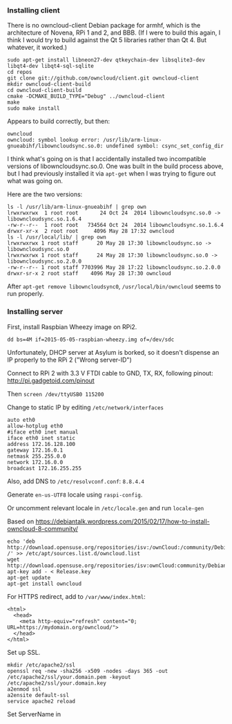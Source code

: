 ### Installing client ###

There is no owncloud-client Debian package for armhf, which is the architecture of Novena, RPi 1 and 2, and BBB. (If I were to build this again, I think I would try to build against the Qt 5 libraries rather than Qt 4. But whatever, it worked.)

    sudo apt-get install libneon27-dev qtkeychain-dev libsqlite3-dev libqt4-dev libqt4-sql-sqlite
    cd repos
    git clone git://github.com/owncloud/client.git owncloud-client
    mkdir owncloud-client-build
    cd owncloud-client-build
    cmake -DCMAKE_BUILD_TYPE="Debug" ../owncloud-client
    make
    sudo make install
    
Appears to build correctly, but then:

    owncloud
    owncloud: symbol lookup error: /usr/lib/arm-linux-gnueabihf/libowncloudsync.so.0: undefined symbol: csync_set_config_dir

I think what's going on is that I accidentally installed two incompatible versions of libowncloudsync.so.0. One was built in the build process above, but I had previously installed it via `apt-get` when I was trying to figure out what was going on.

Here are the two versions:

    ls -l /usr/lib/arm-linux-gnueabihf | grep own
    lrwxrwxrwx  1 root root       24 Oct 24  2014 libowncloudsync.so.0 -> libowncloudsync.so.1.6.4
    -rw-r--r--  1 root root   734564 Oct 24  2014 libowncloudsync.so.1.6.4
    drwxr-xr-x  2 root root     4096 May 28 17:32 owncloud
    ls -l /usr/local/lib/ | grep own             
    lrwxrwxrwx 1 root staff      20 May 28 17:30 libowncloudsync.so -> libowncloudsync.so.0
    lrwxrwxrwx 1 root staff      24 May 28 17:30 libowncloudsync.so.0 -> libowncloudsync.so.2.0.0
    -rw-r--r-- 1 root staff 7703996 May 28 17:22 libowncloudsync.so.2.0.0
    drwxr-sr-x 2 root staff    4096 May 28 17:30 owncloud

After `apt-get remove libowncloudsync0`, `/usr/local/bin/owncloud` seems to run properly.

### Installing server ###

First, install Raspbian Wheezy image on RPi2.

    dd bs=4M if=2015-05-05-raspbian-wheezy.img of=/dev/sdc

Unfortunately, DHCP server at Asylum is borked, so it doesn't dispense an IP properly to the RPi 2 ("Wrong server-ID")

Connect to RPi 2 with 3.3 V FTDI cable to GND, TX, RX, following pinout: http://pi.gadgetoid.com/pinout

Then `screen /dev/ttyUSB0 115200`

Change to static IP by editing `/etc/network/interfaces`

    auto eth0
    allow-hotplug eth0
    #iface eth0 inet manual
    iface eth0 inet static
    address 172.16.128.100  
    gateway 172.16.0.1
    netmask 255.255.0.0
    network 172.16.0.0
    broadcast 172.16.255.255

Also, add DNS to `/etc/resolvconf.conf`: `8.8.4.4`

Generate `en-us-UTF8` locale using `raspi-config`.

Or uncomment relevant locale in `/etc/locale.gen` and run `locale-gen`

Based on https://debiantalk.wordpress.com/2015/02/17/how-to-install-owncloud-8-community/

    echo 'deb http://download.opensuse.org/repositories/isv:/ownCloud:/community/Debian_7.0/ /' >> /etc/apt/sources.list.d/owncloud.list
    wget http://download.opensuse.org/repositories/isv:ownCloud:community/Debian_7.0/Release.key
    apt-key add - < Release.key
    apt-get update
    apt-get install owncloud

For HTTPS redirect, add to `/var/www/index.html`:

    <html>
      <head>
        <meta http-equiv="refresh" content="0; URL=https://mydomain.org/owncloud/">
      </head>
    </html>

Set up SSL.

    mkdir /etc/apache2/ssl
    openssl req -new -sha256 -x509 -nodes -days 365 -out /etc/apache2/ssl/your.domain.pem -keyout /etc/apache2/ssl/your.domain.key
    a2enmod ssl
    a2ensite default-ssl
    service apache2 reload

Set ServerName in 
